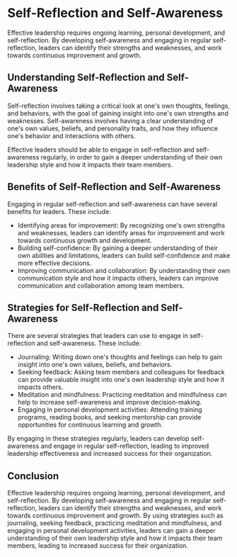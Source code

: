 Self-Reflection and Self-Awareness
==============================================================================

Effective leadership requires ongoing learning, personal development, and self-reflection. By developing self-awareness and engaging in regular self-reflection, leaders can identify their strengths and weaknesses, and work towards continuous improvement and growth.

Understanding Self-Reflection and Self-Awareness
------------------------------------------------

Self-reflection involves taking a critical look at one's own thoughts, feelings, and behaviors, with the goal of gaining insight into one's own strengths and weaknesses. Self-awareness involves having a clear understanding of one's own values, beliefs, and personality traits, and how they influence one's behavior and interactions with others.

Effective leaders should be able to engage in self-reflection and self-awareness regularly, in order to gain a deeper understanding of their own leadership style and how it impacts their team members.

Benefits of Self-Reflection and Self-Awareness
----------------------------------------------

Engaging in regular self-reflection and self-awareness can have several benefits for leaders. These include:

* Identifying areas for improvement: By recognizing one's own strengths and weaknesses, leaders can identify areas for improvement and work towards continuous growth and development.
* Building self-confidence: By gaining a deeper understanding of their own abilities and limitations, leaders can build self-confidence and make more effective decisions.
* Improving communication and collaboration: By understanding their own communication style and how it impacts others, leaders can improve communication and collaboration among team members.

Strategies for Self-Reflection and Self-Awareness
-------------------------------------------------

There are several strategies that leaders can use to engage in self-reflection and self-awareness. These include:

* Journaling: Writing down one's thoughts and feelings can help to gain insight into one's own values, beliefs, and behaviors.
* Seeking feedback: Asking team members and colleagues for feedback can provide valuable insight into one's own leadership style and how it impacts others.
* Meditation and mindfulness: Practicing meditation and mindfulness can help to increase self-awareness and improve decision-making.
* Engaging in personal development activities: Attending training programs, reading books, and seeking mentorship can provide opportunities for continuous learning and growth.

By engaging in these strategies regularly, leaders can develop self-awareness and engage in regular self-reflection, leading to improved leadership effectiveness and increased success for their organization.

Conclusion
----------

Effective leadership requires ongoing learning, personal development, and self-reflection. By developing self-awareness and engaging in regular self-reflection, leaders can identify their strengths and weaknesses, and work towards continuous improvement and growth. By using strategies such as journaling, seeking feedback, practicing meditation and mindfulness, and engaging in personal development activities, leaders can gain a deeper understanding of their own leadership style and how it impacts their team members, leading to increased success for their organization.


